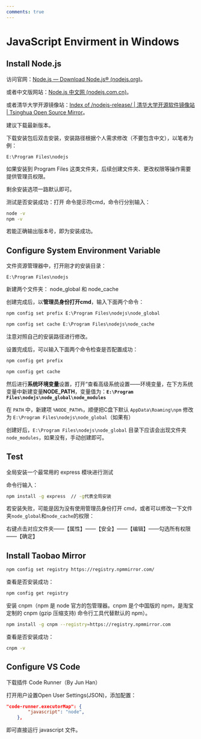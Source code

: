 ```yaml
---
comments: true
---
```


# JavaScript Envirment in Windows

## Install Node.js

访问官网：[Node.js — Download Node.js® (nodejs.org)](https://nodejs.org/en/download)。

或者中文版网站：[Node.js 中文网 (nodejs.com.cn)](https://www.nodejs.com.cn/download.html)。

或者清华大学开源镜像站：[Index of /nodejs-release/ | 清华大学开源软件镜像站 | Tsinghua Open Source Mirror](https://mirrors.tuna.tsinghua.edu.cn/nodejs-release/)。

建议下载最新版本。

下载安装包后双击安装，安装路径根据个人需求修改（不要包含中文），以笔者为例：

```text
E:\Program Files\nodejs
```

如果安装到 Program Files 这类文件夹，后续创建文件夹、更改权限等操作需要提供管理员权限。

剩余安装选项一路默认即可。

测试是否安装成功：打开 命令提示符cmd，命令行分别输入：

```cmd
node -v
npm -v
```

若能正确输出版本号，即为安装成功。

## Configure System Environment Variable

文件资源管理器中，打开刚才的安装目录：

```text
E:\Program Files\nodejs
```

新建两个文件夹： node_global 和 node_cache

创建完成后，以**管理员身份打开cmd**，输入下面两个命令：

```cmd
npm config set prefix E:\Program Files\nodejs\node_global

npm config set cache E:\Program Files\nodejs\node_cache
```

注意对照自己的安装路径进行修改。

设置完成后，可以输入下面两个命令检查是否配置成功：

```cmd
npm config get prefix

npm config get cache
```

然后进行**系统环境变量**设置，打开“查看高级系统设置——环境变量，在下方系统变量中新建变量**NODE_PATH**，变量值为：**`E:\Program Files\nodejs\node_global\node_modules`**

在 `PATH` 中，新建项 `%NODE_PATH%`，顺便把C盘下默认 `AppData\Roaming\npm` 修改为 `E:\Program Files\nodejs\node_global`（如果有）

创建好后，`E:\Program Files\nodejs\node_global` 目录下应该会出现文件夹 `node_modules`，如果没有，手动创建即可。

## Test

全局安装一个最常用的 express 模块进行测试

命令行输入：

```cmd
npm install -g express  // -g代表全局安装
```

若安装失败，可能是因为没有使用管理员身份打开 cmd，或者可以修改一下文件夹`node_global`和`node_cache`的权限：

右键点击对应文件夹——【属性】——【安全】——【编辑】——勾选所有权限——【确定】

## Install Taobao Mirror

```bash
npm config set registry https://registry.npmmirror.com/
```

查看是否安装成功：

```bash
npm config get registry
```

安装 cnpm（npm 是 node 官方的包管理器。cnpm 是个中国版的 npm，是淘宝定制的 cnpm (gzip 压缩支持) 命令行工具代替默认的 npm）。

```bash
npm install -g cnpm --registry=https://registry.npmmirror.com
```

查看是否安装成功：

```bash
cnpm -v
```

## Configure VS Code

下载插件 Code Runner（By Jun Han）

打开用户设置Open User Settings(JSON)，添加配置：

```json
"code-runner.executorMap": {
        "javascript": "node",
    },
```

即可直接运行 javascript 文件。
